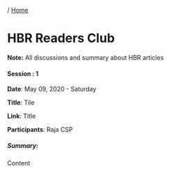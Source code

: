 / [Home](index.md)

# HBR Readers Club

**Note:** All discussions and summary about HBR articles




#### Session : 1

**Date**: May 09, 2020 - Saturday

**Title**: 
Tile

**Link**: Title

**Participants**: Raja CSP

##### Summary:
Content